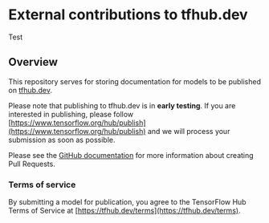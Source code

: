 # External contributions to tfhub.dev

Test

## Overview
This repository serves for storing documentation for models to be published on
[tfhub.dev](https://tfhub.dev).

Please note that publishing to tfhub.dev is in **early testing**. If you are
interested in publishing, please follow
[https://www.tensorflow.org/hub/publish](https://www.tensorflow.org/hub/publish)
and we will process your submission as soon as possible.

Please see the [GitHub documentation](https://docs.github.com/en/free-pro-team@latest/github/collaborating-with-issues-and-pull-requests/creating-a-pull-request)
for more information about creating Pull Requests.

### Terms of service
By submitting a model for publication, you agree to the TensorFlow Hub Terms
of Service at [https://tfhub.dev/terms](https://tfhub.dev/terms).
